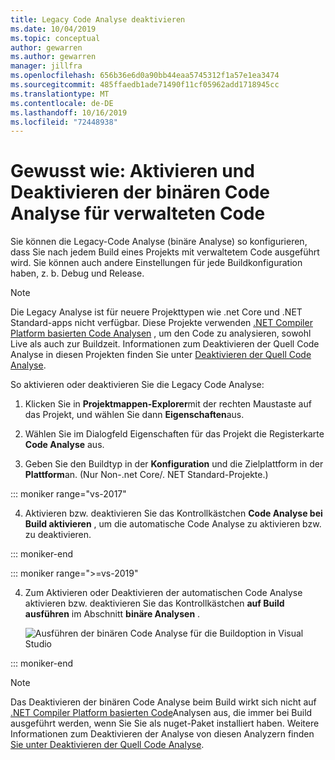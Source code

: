 ```yaml
---
title: Legacy Code Analyse deaktivieren
ms.date: 10/04/2019
ms.topic: conceptual
author: gewarren
ms.author: gewarren
manager: jillfra
ms.openlocfilehash: 656b36e6d0a90bb44eaa5745312f1a57e1ea3474
ms.sourcegitcommit: 485ffaedb1ade71490f11cf05962add1718945cc
ms.translationtype: MT
ms.contentlocale: de-DE
ms.lasthandoff: 10/16/2019
ms.locfileid: "72448938"
---
```

# <a name="how-to-enable-and-disable-binary-code-analysis-for-managed-code"></a>Gewusst wie: Aktivieren und Deaktivieren der binären Code Analyse für verwalteten Code

Sie können die Legacy-Code Analyse (binäre Analyse) so konfigurieren, dass Sie nach jedem Build eines Projekts mit verwaltetem Code ausgeführt wird. Sie können auch andere Einstellungen für jede Buildkonfiguration haben, z. b. Debug und Release.

> [!NOTE]
> Die Legacy Analyse ist für neuere Projekttypen wie .net Core und .NET Standard-apps nicht verfügbar. Diese Projekte verwenden [.NET Compiler Platform basierten Code Analysen](roslyn-analyzers-overview.md) , um den Code zu analysieren, sowohl Live als auch zur Buildzeit. Informationen zum Deaktivieren der Quell Code Analyse in diesen Projekten finden Sie unter [Deaktivieren der Quell Code Analyse](disable-code-analysis.md).

So aktivieren oder deaktivieren Sie die Legacy Code Analyse:

1. Klicken Sie in **Projektmappen-Explorer**mit der rechten Maustaste auf das Projekt, und wählen Sie dann **Eigenschaften**aus.

2. Wählen Sie im Dialogfeld Eigenschaften für das Projekt die Registerkarte **Code Analyse** aus.

3. Geben Sie den Buildtyp in der **Konfiguration** und die Zielplattform in der **Plattform**an. (Nur Non-.net Core/. NET Standard-Projekte.)

::: moniker range="vs-2017"

4. Aktivieren bzw. deaktivieren Sie das Kontrollkästchen **Code Analyse bei Build aktivieren** , um die automatische Code Analyse zu aktivieren bzw. zu deaktivieren.

::: moniker-end

::: moniker range=">=vs-2019"

4. Zum Aktivieren oder Deaktivieren der automatischen Code Analyse aktivieren bzw. deaktivieren Sie das Kontrollkästchen **auf Build ausführen** im Abschnitt **binäre Analysen** .

   ![Ausführen der binären Code Analyse für die Buildoption in Visual Studio](media/run-on-build-binary-analyzers.png)

::: moniker-end

> [!NOTE]
> Das Deaktivieren der binären Code Analyse beim Build wirkt sich nicht auf [.NET Compiler Platform basierten Code](roslyn-analyzers-overview.md)Analysen aus, die immer bei Build ausgeführt werden, wenn Sie Sie als nuget-Paket installiert haben. Weitere Informationen zum Deaktivieren der Analyse von diesen Analyzern finden [Sie unter Deaktivieren der Quell Code Analyse](disable-code-analysis.md).
